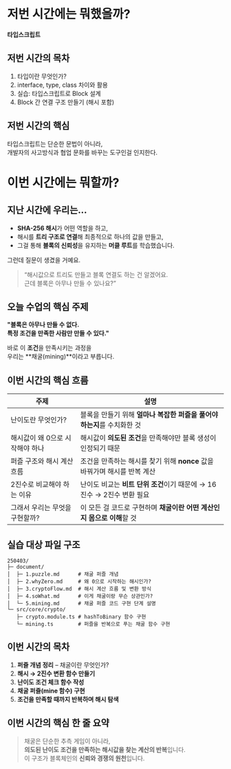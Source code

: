 # 저번 시간에는 뭐했을까?

**타입스크립트**

## 저번 시간의 목차

1. 타입이란 무엇인가?
2. interface, type, class 차이와 활용
3. 실습: 타입스크립트로 Block 설계
4. Block 간 연결 구조 만들기 (해시 포함)

## 저번 시간의 핵심

타입스크립트는 단순한 문법이 아니라,  
개발자의 사고방식과 협업 문화를 바꾸는 도구인걸 인지한다.

# 이번 시간에는 뭐할까?

## 지난 시간에 우리는...

- **SHA-256 해시**가 어떤 역할을 하고,
- 해시를 **트리 구조로 연결**해 최종적으로 하나의 값을 만들고,
- 그걸 통해 **블록의 신뢰성**을 유지하는 **머클 루트**를 학습했습니다.

그런데 질문이 생겼을 거예요.

> “해시값으로 트리도 만들고 블록 연결도 하는 건 알겠어요.  
> 근데 블록은 아무나 만들 수 있나요?”

## 오늘 수업의 핵심 주제

**"블록은 아무나 만들 수 없다.  
특정 조건을 만족한 사람만 만들 수 있다."**

바로 이 **조건**을 만족시키는 과정을  
우리는 **채굴(mining)**이라고 부릅니다.

## 이번 시간의 핵심 흐름

| 주제                            | 설명                                                                      |
| ------------------------------- | ------------------------------------------------------------------------- |
| 난이도란 무엇인가?              | 블록을 만들기 위해 **얼마나 복잡한 퍼즐을 풀어야 하는지**를 수치화한 것   |
| 해시값이 왜 0으로 시작해야 하나 | 해시값이 **의도된 조건**을 만족해야만 블록 생성이 인정되기 때문           |
| 퍼즐 구조와 해시 계산 흐름      | 조건을 만족하는 해시를 찾기 위해 **nonce** 값을 바꿔가며 해시를 반복 계산 |
| 2진수로 비교해야 하는 이유      | 난이도 비교는 **비트 단위 조건**이기 때문에 → 16진수 → 2진수 변환 필요    |
| 그래서 우리는 무엇을 구현할까?  | 이 모든 걸 코드로 구현하며 **채굴이란 어떤 계산인지 몸으로 이해**할 것    |

## 실습 대상 파일 구조

```
250403/
├─ document/
│  ├─ 1.puzzle.md      # 채굴 퍼즐 개념
│  ├─ 2.whyZero.md     # 왜 0으로 시작하는 해시인가?
│  ├─ 3.cryptoFlow.md  # 해시 계산 흐름 및 변환 방식
│  ├─ 4.soWhat.md      # 이게 채굴이랑 무슨 상관인가?
│  └─ 5.mining.md      # 채굴 퍼즐 코드 구현 단계 설명
└─ src/core/crypto/
   ├─ crypto.module.ts # hashToBinary 함수 구현
   └─ mining.ts        # 퍼즐을 반복으로 푸는 채굴 함수 구현
```

## 이번 시간의 목차

1. **퍼즐 개념 정리** – 채굴이란 무엇인가?
2. **해시 → 2진수 변환 함수 만들기**
3. **난이도 조건 체크 함수 작성**
4. **채굴 퍼즐(mine 함수) 구현**
5. **조건을 만족할 때까지 반복하며 해시 탐색**

## 이번 시간의 핵심 한 줄 요약

> 채굴은 단순한 추측 게임이 아니라,  
> **의도된 난이도 조건을 만족하는 해시값을 찾는 계산의 반복**입니다.  
> 이 구조가 블록체인의 **신뢰와 경쟁의 원천**입니다.
